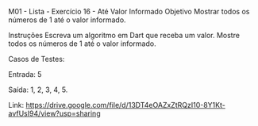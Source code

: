 
M01 - Lista - Exercício 16 - Até Valor Informado
Objetivo
Mostrar todos os números de 1 até o valor informado.

Instruções
Escreva um algoritmo em Dart que receba um valor.
Mostre todos os números de 1 até o valor informado.

Casos de Testes:

Entrada: 5

Saída: 1, 2, 3, 4, 5.

Link: https://drive.google.com/file/d/13DT4eOAZxZtRQzI10-8Y1Kt-avfUsI94/view?usp=sharing